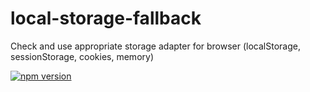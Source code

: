 # local-storage-fallback
Check and use appropriate storage adapter for browser (localStorage, sessionStorage, cookies, memory)

[![npm version](https://badge.fury.io/js/local-storage-fallback.svg)](https://badge.fury.io/js/local-storage-fallback)
